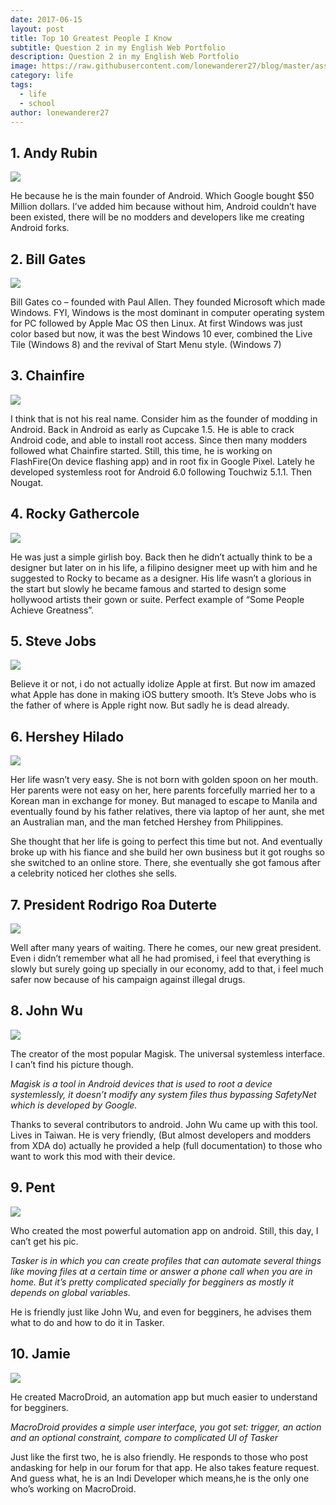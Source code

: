 ```yaml
---
date: 2017-06-15
layout: post
title: Top 10 Greatest People I Know
subtitle: Question 2 in my English Web Portfolio
description: Question 2 in my English Web Portfolio
image: https://raw.githubusercontent.com/lonewanderer27/blog/master/assets/img/2017-06-15-top-10-greatest-people-i-know/wp-image-1182106555.webp
category: life
tags:
  - life
  - school
author: lonewanderer27
---
```


## 1. Andy Rubin

![](../assets/img/2017-06-15-top-10-greatest-people-i-know/wp-image-1694051579.webp)

He because he is the main founder of Android. Which Google bought $50 Million dollars. I’ve added him because without him, Android couldn’t have been existed, there will be no modders and developers like me creating Android forks.

## 2. Bill Gates

![](../assets/img/2017-06-15-top-10-greatest-people-i-know/wp-image-1182106555.webp)

Bill Gates co – founded with Paul Allen. They founded Microsoft which made Windows. FYI, Windows is the most dominant in computer operating system for PC followed by Apple Mac OS then Linux. At first Windows was just color based but now, it was the best Windows 10 ever, combined the Live Tile (Windows 8) and the revival of Start Menu style. (Windows 7)

## 3. Chainfire

![](../assets/img/2017-06-15-top-10-greatest-people-i-know/wp-image-2032092170.webp)

I think that is not his real name. Consider him as the founder of modding in Android. Back in Android as early as Cupcake 1.5. He is able to crack Android code, and able to install root access. Since then many modders followed what Chainfire started. Still, this time, he is working on FlashFire(On device flashing app) and in root fix in Google Pixel. Lately he developed systemless root for Android 6.0 following Touchwiz 5.1.1. Then Nougat.

## 4. Rocky Gathercole

![](../assets/img/2017-06-15-top-10-greatest-people-i-know/wp-image-1701414782.webp)

He was just a simple girlish boy. Back then he didn’t actually think to be a designer but later on in his life, a filipino designer meet up with him and he suggested to Rocky to became as a designer. His life wasn’t a glorious in the start but slowly he became famous and started to design some hollywood artists their gown or suite. Perfect example of “Some People Achieve Greatness”.

## 5. Steve Jobs

![](../assets/img/2017-06-15-top-10-greatest-people-i-know/wp-image-1182106555.webp)

Believe it or not, i do not actually idolize Apple at first. But now im amazed what Apple has done in making iOS buttery smooth. It’s Steve Jobs who is the father of where is Apple right now. But sadly he is dead already.

## 6. Hershey Hilado

![](../assets/img/2017-06-15-top-10-greatest-people-i-know/wp-image-182512199.webp)

Her life wasn’t very easy. She is not born with golden spoon on her mouth. Her parents were not easy on her, here parents forcefully married her to a Korean man in exchange for money. But managed to escape to Manila and eventually found by his father relatives, there via laptop of her aunt, she met an Australian man, and the man fetched Hershey from Philippines. 

She thought that her life is going to perfect this time but not. And eventually broke up with his fiance and she build her own business but it got roughs so she switched to an online store. There, she eventually she got famous after a celebrity noticed her clothes she sells.

## 7. President Rodrigo Roa Duterte

![](../assets/img/2017-06-15-top-10-greatest-people-i-know/wp-image-1482580590.webp)

Well after many years of waiting. There he comes, our new great president. Even i didn’t remember what all he had promised, i feel that everything is slowly but surely going up specially in our economy, add to that, i feel much safer now because of his campaign against illegal drugs.

## 8. John Wu

![](../assets/img/2017-06-15-top-10-greatest-people-i-know/wp-image-1252326099.webp)

The creator of the most popular Magisk. The universal systemless interface. I can’t find his picture though.

<cite>Magisk is a tool in Android devices that is used to root a device systemlessly, it doesn’t modify any system files thus bypassing SafetyNet which is developed by Google.</cite>

Thanks to several contributors to android. John Wu came up with this tool. Lives in Taiwan. He is very friendly, (But almost developers and modders from XDA do) actually he provided a help (full documentation) to those who want to work this mod with their device.

## 9. Pent

![](../assets/img/2017-06-15-top-10-greatest-people-i-know/wp-image-1122544970.webp)

Who created the most powerful automation app on android. Still, this day, I can’t get his pic.

<cite>Tasker is in which you can create profiles that can automate several things like moving files at a certain time or answer a phone call when you are in home. But it’s pretty complicated specially for begginers as mostly it depends on global variables.</cite>

He is friendly just like John Wu, and even for begginers, he advises them what to do and how to do it in Tasker.

## 10. Jamie

![](../assets/img/2017-06-15-top-10-greatest-people-i-know/wp-image-321912663.webp)

He created MacroDroid, an automation app but much easier to understand for begginers.

<cite>MacroDroid provides a simple user interface, you got set: trigger, an action and an optional constraint, compare to complicated UI of Tasker</cite>

Just like the first two, he is also friendly. He responds to those who post andasking for help in our forum for that app. He also takes feature request. And guess what, he is an Indi Developer which means,he is the only one who’s working on MacroDroid.